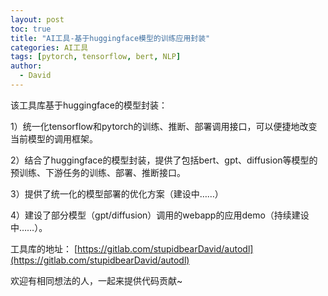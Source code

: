 ```yaml
---
layout: post
toc: true
title: "AI工具-基于huggingface模型的训练应用封装"
categories: AI工具
tags: [pytorch, tensorflow, bert, NLP]
author:
  - David
---
```



该工具库基于huggingface的模型封装：


1）统一化tensorflow和pytorch的训练、推断、部署调用接口，可以便捷地改变当前模型的调用框架。

2）结合了huggingface的模型封装，提供了包括bert、gpt、diffusion等模型的预训练、下游任务的训练、部署、推断接口。

3）提供了统一化的模型部署的优化方案（建设中……）

4）建设了部分模型（gpt/diffusion）调用的webapp的应用demo（持续建设中……）。


工具库的地址：
[https://gitlab.com/stupidbearDavid/autodl](https://gitlab.com/stupidbearDavid/autodl)

欢迎有相同想法的人，一起来提供代码贡献~
